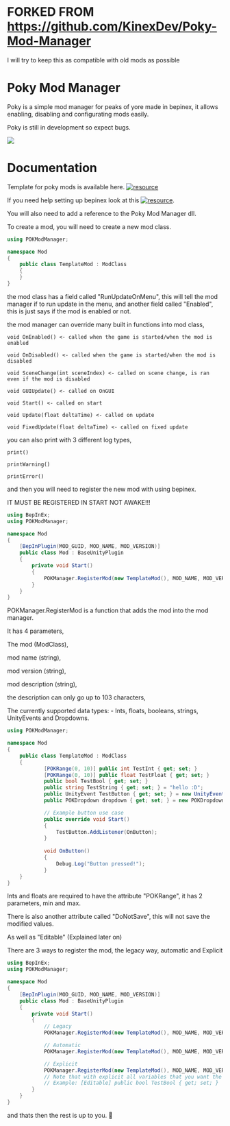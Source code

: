# FORKED FROM https://github.com/KinexDev/Poky-Mod-Manager

I will try to keep this as compatible with old mods as possible

# Poky Mod Manager
Poky is a simple mod manager for peaks of yore made in bepinex, it allows enabling, disabling and configurating mods easily.

Poky is still in development so expect bugs.

![](https://github.com/KinexDev/Poky-Mod-Manager/blob/main/POKManager.gif)

# Documentation

Template for poky mods is available here. [![resource](resource)](https://github.com/DolfeLive/Poky-Mod-Manager/blob/main/POK%20Mod%20Manager/Example.cs)

If you need help setting up bepinex look at this [![resource](resource)](https://docs.bepinex.dev/articles/dev_guide/plugin_tutorial/1_setup.html).

You will also need to add a reference to the Poky Mod Manager dll.

To create a mod, you will need to create a new mod class.

```cs
using POKModManager;

namespace Mod
{
    public class TemplateMod : ModClass
    {
    }
}
```

the mod class has a field called "RunUpdateOnMenu", this will tell the mod manager if to run update in the menu, and another field called "Enabled", this is just says if the mod is enabled or not.

the mod manager can override many built in functions into mod class,

```
void OnEnabled() <- called when the game is started/when the mod is enabled
        
void OnDisabled() <- called when the game is started/when the mod is disabled
        
void SceneChange(int sceneIndex) <- called on scene change, is ran even if the mod is disabled
        
void GUIUpdate() <- called on OnGUI
        
void Start() <- called on start
        
void Update(float deltaTime) <- called on update
        
void FixedUpdate(float deltaTime) <- called on fixed update
```

you can also print with 3 different log types,

```
print()

printWarning()

printError()
```

and then you will need to register the new mod with using bepinex.

IT MUST BE REGISTERED IN START NOT AWAKE!!!

```cs
using BepInEx;
using POKModManager;

namespace Mod
{
    [BepInPlugin(MOD_GUID, MOD_NAME, MOD_VERSION)]
    public class Mod : BaseUnityPlugin
    {
        private void Start()
        {
            POKManager.RegisterMod(new TemplateMod(), MOD_NAME, MOD_VERSION, MOD_DESCRIPTION);
        }
    }
}
```

POKManager.RegisterMod is a function that adds the mod into the mod manager.

It has 4 parameters,

The mod (ModClass),

mod name (string),

mod version (string),

mod description (string), 

the description can only go up to 103 characters,

The currently supported data types: - Ints, floats, booleans, strings, UnityEvents and Dropdowns.

```cs
using POKModManager;

namespace Mod
{
    public class TemplateMod : ModClass
    {
            [POKRange(0, 10)] public int TestInt { get; set; }
            [POKRange(0, 10)] public float TestFloat { get; set; }
            public bool TestBool { get; set; }
            public string TestString { get; set; } = "hello :D";
            public UnityEvent TestButton { get; set; } = new UnityEvent();
            public POKDropdown dropdown { get; set; } = new POKDropdown { Properties = new List<string> { "val1", "val2", "val3", "val4", "val5" } };

            // Example button use case
            public override void Start()
            {
                TestButton.AddListener(OnButton);
            }
            
            void OnButton()
            {
                Debug.Log("Button pressed!");
            }
    }
}
```

Ints and floats are required to have the attribute "POKRange", it has 2 parameters, min and max.

There is also another attribute called "DoNotSave", this will not save the modified values.

As well as "Editable" (Explained later on)

There are 3 ways to register the mod, the legacy way, automatic and Explicit
```cs
using BepInEx;
using POKModManager;

namespace Mod
{
    [BepInPlugin(MOD_GUID, MOD_NAME, MOD_VERSION)]
    public class Mod : BaseUnityPlugin
    {
        private void Start()
        {
            // Legacy
            POKManager.RegisterMod(new TemplateMod(), MOD_NAME, MOD_VERSION, MOD_DESCRIPTION, "TestInt", "TestFloat", "TestBool", "TestButton", "TestString");

            // Automatic
            POKManager.RegisterMod(new TemplateMod(), MOD_NAME, MOD_VERSION, MOD_DESCRIPTION);

            // Explicit
            POKManager.RegisterMod(new TemplateMod(), MOD_NAME, MOD_VERSION, MOD_DESCRIPTION, UseEditableAttributeOnly=true);
            // Note that with explicit all variables that you want the player to be able to change must have [Editable] before it
            // Example: [Editable] public bool TestBool { get; set; }
        }
    }
}
```

and thats then the rest is up to you. 👋
